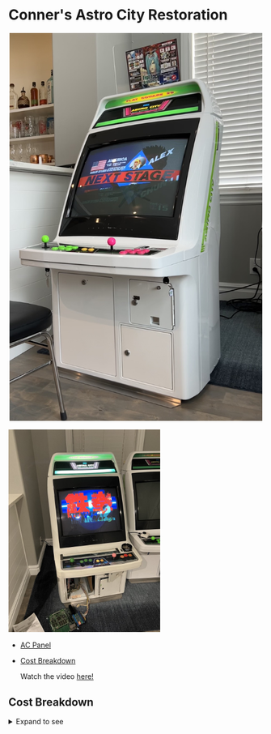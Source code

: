 # Conner's Astro City Restoration

<p align=center>
<img src="./images/astrocity_cmp.jpg" width="500">
</p>

<img src="./images/before.jpeg" width="300">
<br>

- [AC Panel](./AC%20Panel/README.md)
- [Cost Breakdown](#cost-breakdown)

  Watch the video [here!](https://youtu.be/EQzhdFYszV0)

## Cost Breakdown

<details>
<summary> Expand to see</summary>
<br>

| Item                                                                                                                    | Cost  | URL                                                                                                     |
| ----------------------------------------------------------------------------------------------------------------------- | ----- | ------------------------------------------------------------------------------------------------------- |
| Sanwa OBS 30mm Grn Sanwa OBS 30mm Pink Sanwa JLF-TP-8YT (2) Sanwa OBSC 24mm Ylw Sanwa OBSC 30mm Pnk Sanwa OBSC 30mm Grn | $111  | https://arcadeshock.com                                                                                 |
| Amp without PSU (just a little guy)                                                                                     | $10   | https://www.amazon.com/dp/B007TUSXEY?psc=1&ref=ppx_yo2_dt_b_product_details                             |
| RCA Cables (may replace these)                                                                                          | $7    | https://www.amazon.com/dp/B003L1717K?ref=ppx_yo2_dt_b_product_details&th=1                              |
| Dialectric Grease                                                                                                       | $4    | https://www.amazon.com/dp/B000AL2RI2?psc=1&ref=ppx_yo2_dt_b_product_details                             |
| JIS Screwdriver                                                                                                         | $12   | https://www.amazon.com/dp/B000TG8OTY?psc=1&ref=ppx_yo2_dt_b_product_details                             |
| Reed switches                                                                                                           | $10   | https://www.amazon.com/dp/B086GYGCJ8?psc=1&ref=ppx_yo2_dt_b_product_details                             |
| Degaussing Coil                                                                                                         | $63   | https://www.ebay.com/itm/123990657206?hash=item1cde6b48b6:g:CkcAAOxyKsZRwenD                            |
| Logitech z5500 (satellite speakers only)                                                                                | $61   |                                                                                                         |
| 2 control panels+2 sets of screws+shipping                                                                              | $277  |                                                                                                         |
| Metal Coin Entry                                                                                                        | $18   | https://ebay.to/3u0Iul2                                                                                 |
| Octagonal gate x2                                                                                                       | $9    | https://www.amazon.com/dp/B06VVG936T/ref=cm_sw_r_cp_api_glt_i_CZXD7DY2PSSYWSA2F7S4?_encoding=UTF8&psc=1 |
| Skateboard Wheels/bearings                                                                                              | $14   | https://www.amazon.com/dp/B00ILNK0RQ/ref=cm_sw_r_cp_api_glt_i_YY34CMERBFP09S0GKEYA?_encoding=UTF8&psc=1 |
| 16 AWG Grounded Cable                                                                                                   | $9    | https://www.amazon.com/dp/B075BCD1LP?ref=ppx_yo2_dt_b_product_details&th=1                              |
| DigiKey                                                                                                                 | $29   | Various AMP-UP and Faston Connectors                                                                    |
| Mouser                                                                                                                  | $32   | Various AMP-UP and Faston Connectors                                                                    |
| Astro City                                                                                                              | $2100 | Cab                                                                                                     |
| Shipping                                                                                                                | $360  | CRST - this is half the cost as I split the cost with another member and we shipped together            |
| Zinc Plating                                                                                                            | $290  | Quality Plating Co. $150 for clear chromate, $170 for yellow chromate.+ tax                             |
| Media blasting kit                                                                                                      | $35   | https://www.harborfreight.com/portable-abrasive-blaster-kit-37025.html                                  |
| Baking soda (for blasting)                                                                                              | $50   | https://www.harborfreight.com/50-lbs-medium-grade-armex-soda-blast-media-65929.html                     |
| Mouser                                                                                                                  | $21   | More AMP-UP connectors                                                                                  |
| DigiKey                                                                                                                 | $25   | Caps for PSU                                                                                            |
| Sega Amplifier and PSU                                                                                                  | $193  | Through YAJ                                                                                             |
| 5380 Keys and Cores                                                                                                     | $73   |                                                                                                         |
| Powder Coat                                                                                                             | $335  |                                                                                                         |
| Paint                                                                                                                   | $700  |                                                                                                         |

</details>

